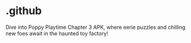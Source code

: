 # .github
Dive into Poppy Playtime Chapter 3 APK, where eerie puzzles and chilling new foes await in the haunted toy factory!
